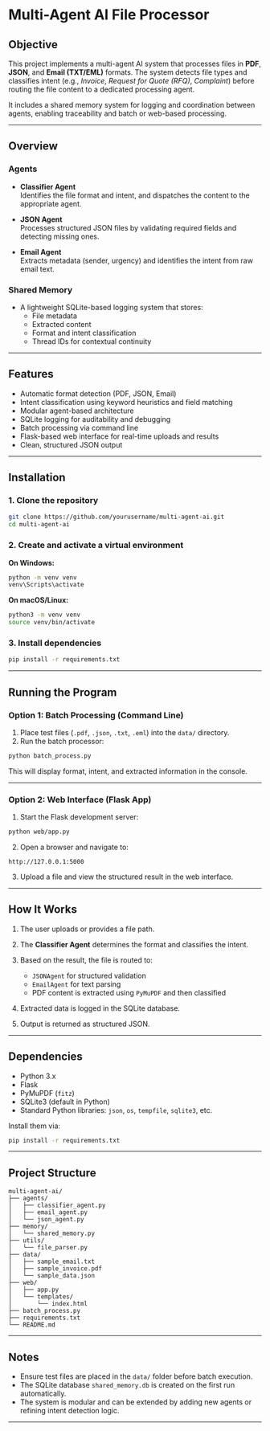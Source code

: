 # Multi-Agent AI File Processor

## Objective

This project implements a multi-agent AI system that processes files in **PDF**, **JSON**, and **Email (TXT/EML)** formats. The system detects file types and classifies intent (e.g., *Invoice*, *Request for Quote (RFQ)*, *Complaint*) before routing the file content to a dedicated processing agent.

It includes a shared memory system for logging and coordination between agents, enabling traceability and batch or web-based processing.

---

## Overview

### Agents

- **Classifier Agent**  
  Identifies the file format and intent, and dispatches the content to the appropriate agent.

- **JSON Agent**  
  Processes structured JSON files by validating required fields and detecting missing ones.

- **Email Agent**  
  Extracts metadata (sender, urgency) and identifies the intent from raw email text.

### Shared Memory

- A lightweight SQLite-based logging system that stores:
  - File metadata
  - Extracted content
  - Format and intent classification
  - Thread IDs for contextual continuity

---

## Features

- Automatic format detection (PDF, JSON, Email)
- Intent classification using keyword heuristics and field matching
- Modular agent-based architecture
- SQLite logging for auditability and debugging
- Batch processing via command line
- Flask-based web interface for real-time uploads and results
- Clean, structured JSON output

---

## Installation

### 1. Clone the repository

```bash
git clone https://github.com/yourusername/multi-agent-ai.git
cd multi-agent-ai
````

### 2. Create and activate a virtual environment

**On Windows:**

```bash
python -m venv venv
venv\Scripts\activate
```

**On macOS/Linux:**

```bash
python3 -m venv venv
source venv/bin/activate
```

### 3. Install dependencies

```bash
pip install -r requirements.txt
```

---

## Running the Program

### Option 1: Batch Processing (Command Line)

1. Place test files (`.pdf`, `.json`, `.txt`, `.eml`) into the `data/` directory.
2. Run the batch processor:

```bash
python batch_process.py
```

This will display format, intent, and extracted information in the console.

---

### Option 2: Web Interface (Flask App)

1. Start the Flask development server:

```bash
python web/app.py
```

2. Open a browser and navigate to:

```
http://127.0.0.1:5000
```

3. Upload a file and view the structured result in the web interface.

---

## How It Works

1. The user uploads or provides a file path.
2. The **Classifier Agent** determines the format and classifies the intent.
3. Based on the result, the file is routed to:

   * `JSONAgent` for structured validation
   * `EmailAgent` for text parsing
   * PDF content is extracted using `PyMuPDF` and then classified
4. Extracted data is logged in the SQLite database.
5. Output is returned as structured JSON.

---

## Dependencies

* Python 3.x
* Flask
* PyMuPDF (`fitz`)
* SQLite3 (default in Python)
* Standard Python libraries: `json`, `os`, `tempfile`, `sqlite3`, etc.

Install them via:

```bash
pip install -r requirements.txt
```

---

## Project Structure

```
multi-agent-ai/
├── agents/
│   ├── classifier_agent.py
│   ├── email_agent.py
│   └── json_agent.py
├── memory/
│   └── shared_memory.py
├── utils/
│   └── file_parser.py
├── data/
│   ├── sample_email.txt
│   ├── sample_invoice.pdf
│   └── sample_data.json
├── web/
│   ├── app.py
│   └── templates/
│       └── index.html
├── batch_process.py
├── requirements.txt
└── README.md
```

---

## Notes

* Ensure test files are placed in the `data/` folder before batch execution.
* The SQLite database `shared_memory.db` is created on the first run automatically.
* The system is modular and can be extended by adding new agents or refining intent detection logic.

---

